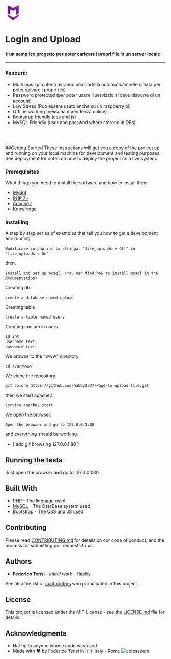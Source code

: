 [register_page]: https://github.com/adam-p/markdown-here/raw/master/src/common/images/icon48.png

![alt text][register_page]

[login_page]: *LINK*




# **Login and Upload**


#### è un semplice progetto per poter caricare i propri file in un server locale
___
### Feacurs:
+ Multi user (piu utenti avranno una cartella automaticamnete creata per poter salvare i propri file)
+ Password protected (per poter usare il servizzio si deve disporre di un account)
+ Low Stress  (Puo essere usato anche su un raspberry pi)
+ Offline working (nessuna dipendenza online)
+ Bootstrap friendly (css and js)
+ MySQL Friendly (user and passwod where storend in DBs)

<br/><br/>

##Getting Started
These instructions will get you a copy of the project up and running on your local machine for development and testing purposes. See deployment for notes on how to deploy the project on a live system.

### Prerequisites

What things you need to install the software and how to install them


+ [MySql](https://dev.mysql.com/doc/refman/8.0/en/ "MySQL documentation")
+ [PHP 7+](http://php.net/manual/en/install.php "PHP documentation")
+ [Apache2]( "")
+ [Knowledge](https://www.youtube.com/watch?v=YwpVDmYj8f0 "knowledge documentation")


### Installing

A step by step series of examples that tell you how to get a development env running


```
Modificare in php.ini la stringa: "file_uploads = Off" in "file_uploads = On"
```

then.
```
Install and set up mysql. (You can find how to install mysql in the documentation)
```
Creating db
```
create a database named upload
```
Creating table
```
create a table named users
```
Creating conlum in users
```
id int,
username text,
password text,
```

We browse to the "www" directory
```
cd /var/www/
```
We clone the repository.
```
git colone https://github.com/habby1337/Page-to-upload-file.git
```
then we start apache2.
```
service apache2 start
```
We open the browser.
```
Open the browser and go to 127.0.0.1:80
```
and everything should be working.

- [ add gif browsing 127.0.0.1:80 ]

## Running the tests

Just open the browser and go to 127.0.0.1:80


## Built With

* [PHP](http://php.net/manual/en/install.php "PHP documentation") - The linguage used.
* [MySQL](https://dev.mysql.com/doc/refman/8.0/en/ "MySQL documentation") - The DataBase system used.
* [Bootstrap](https://getbootstrap.com/ "Bootstrap documentation") - The CSS and JS used.



## Contributing

Please read [CONTRIBUTING.md](https://gist.github.com/PurpleBooth/b24679402957c63ec426) for details on our code of conduct, and the process for submitting pull requests to us.


## Authors

* **Federico Tensi** - *Initial work* - [Habby](https://github.com/habby1337)

See also the list of [contributors](https://github.com/your/project/contributors) who participated in this project.

## License

This project is licensed under the MIT License - see the [LICENSE.md](LICENSE.md) file for details

## Acknowledgments

* Hat tip to anyone whose code was used
* Made with :heart: by Federico Tensi in :it: Italy - Rome ![colosseum](https://image.prntscr.com/image/LRj2toBkQkOwIhyEMPOdow.png)
